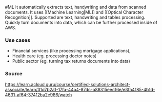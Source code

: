 #ML 
It automatically extracts text, handwriting and data from scanned documents.
It uses [[Machine Learning|ML]] and [[Optical Character Recognition]].
Supported are text, handwriting and tables processing.
Quickly turn documents into data, which can be further processed inside of AWS.

### Use cases
* Financial services (like processing mortgage applications),
* Health care (eg. processing doctor notes)
* Public sector (eg. turning tax returns documents into data)
### Source
https://learn.acloud.guru/course/certified-solutions-architect-associate/learn/31d7b2a1-17fa-44a4-87dc-a88315eec16e/e3fa4185-4b1d-4631-af64-37412ba2e986/watch
